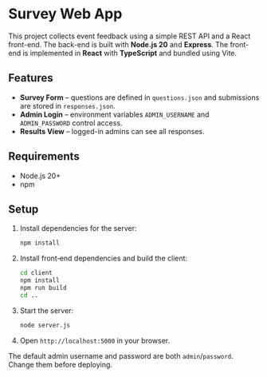 # Survey Web App

This project collects event feedback using a simple REST API and a React front-end. The back-end is built with **Node.js 20** and **Express**. The front-end is implemented in **React** with **TypeScript** and bundled using Vite.

## Features

- **Survey Form** – questions are defined in `questions.json` and submissions are stored in `responses.json`.
- **Admin Login** – environment variables `ADMIN_USERNAME` and `ADMIN_PASSWORD` control access.
- **Results View** – logged-in admins can see all responses.

## Requirements

- Node.js 20+
- npm

## Setup

1. Install dependencies for the server:
   ```bash
   npm install
   ```
2. Install front‑end dependencies and build the client:
   ```bash
   cd client
   npm install
   npm run build
   cd ..
   ```
3. Start the server:
   ```bash
   node server.js
   ```
4. Open `http://localhost:5000` in your browser.

The default admin username and password are both `admin`/`password`. Change them before deploying.
